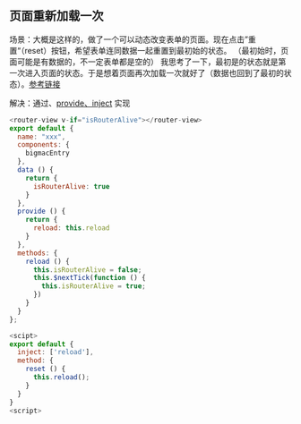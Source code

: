 ## 页面重新加载一次
场景：大概是这样的，做了一个可以动态改变表单的页面。现在点击”重置“（reset）按钮，希望表单连同数据一起重置到最初始的状态。
（最初始时，页面可能是有数据的，不一定表单都是空的）
我思考了一下，最初是的状态就是第一次进入页面的状态。于是想着页面再次加载一次就好了（数据也回到了最初的状态）。[参考链接](https://blog.csdn.net/weixin_42383575/article/details/88660976)

解决：通过<router-view>、[provide、inject](https://cn.vuejs.org/v2/guide/components-edge-cases.html#%E4%BE%9D%E8%B5%96%E6%B3%A8%E5%85%A5) 实现

```javascript
<router-view v-if="isRouterAlive"></router-view>
export default {
  name: "xxx",
  components: {
    bigmacEntry
  },
  data () {
    return {
      isRouterAlive: true
    }
  },
  provide () {
    return {
      reload: this.reload
    }
  },
  methods: {
    reload () {
      this.isRouterAlive = false;
      this.$nextTick(function () {
        this.isRouterAlive = true;
      })
    }
  }
};
```

```javascript
<scipt>
export default {
  inject: ['reload'],
  method: {
    reset () {
      this.reload();
    }
  }
}
<script>
```
